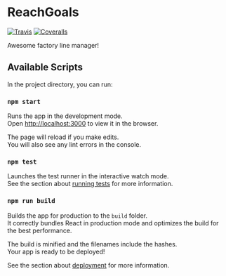 # ReachGoals

[![Travis][build-badge]][build]
[![Coveralls][coveralls-badge]][coveralls]

Awesome factory line manager!

[build-badge]: https://img.shields.io/travis/OlegVitiuk/PetProject/master.png?style=flat-square
[build]: https://travis-ci.org/OlegVitiuk/PetProject
[coveralls-badge]: https://img.shields.io/coveralls/OlegVitiuk/PetProject/master.png?style=flat-square
[coveralls]: https://coveralls.io/github/OlegVitiuk/PetProject

## Available Scripts

In the project directory, you can run:

### `npm start`

Runs the app in the development mode.<br>
Open [http://localhost:3000](http://localhost:3000) to view it in the browser.

The page will reload if you make edits.<br>
You will also see any lint errors in the console.

### `npm test`

Launches the test runner in the interactive watch mode.<br>
See the section about [running tests](https://facebook.github.io/create-react-app/docs/running-tests) for more information.

### `npm run build`

Builds the app for production to the `build` folder.<br>
It correctly bundles React in production mode and optimizes the build for the best performance.

The build is minified and the filenames include the hashes.<br>
Your app is ready to be deployed!

See the section about [deployment](https://facebook.github.io/create-react-app/docs/deployment) for more information.
